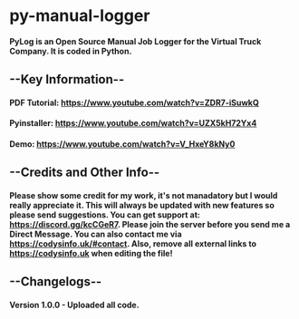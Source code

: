 # py-manual-logger
#### PyLog is an Open Source Manual Job Logger for the Virtual Truck Company. It is coded in Python.

## --Key Information--
#### PDF Tutorial: https://www.youtube.com/watch?v=ZDR7-iSuwkQ
#### Pyinstaller: https://www.youtube.com/watch?v=UZX5kH72Yx4
#### Demo: https://www.youtube.com/watch?v=V_HxeY8kNy0

## --Credits and Other Info--
#### Please show some credit for my work, it's not manadatory but I would really appreciate it. This will always be updated with new features so please send suggestions. You can get support at: https://discord.gg/kcCGeR7. Please join the server before you send me a Direct Message. You can also contact me via https://codysinfo.uk/#contact. Also, remove all external links to https://codysinfo.uk when editing the file!

## --Changelogs--
#### Version 1.0.0 - Uploaded all code.
